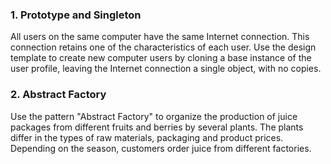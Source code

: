 <h3>1. Prototype and Singleton</h3>
All users on the same computer have the same Internet connection. This connection retains one of the characteristics of each user. Use the design template to create new computer users by cloning a base instance of the user profile, leaving the Internet connection a single object, with no copies.
<h3>2. Abstract Factory</h3>
Use the pattern "Abstract Factory" to organize the production of juice packages from different fruits and berries by several plants. The plants differ in the types of raw materials, packaging and product prices. Depending on the season, customers order juice from different factories.